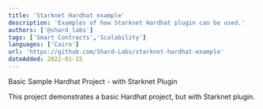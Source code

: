 ```yaml
---
title: 'Starknet Hardhat example'
description: 'Examples of how Starknet Hardhat plugin can be used.'
authors: ['@shard_labs']
tags: ['Smart Contracts','Scalability']
languages: ['Cairo']
url: 'https://github.com/Shard-Labs/starknet-hardhat-example'
dateAdded: 2022-01-15
---
```


Basic Sample Hardhat Project - with Starknet Plugin

This project demonstrates a basic Hardhat project, but with Starknet plugin.